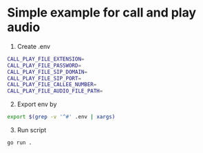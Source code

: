 # Simple example for call and play audio

1. Create .env
```sh
CALL_PLAY_FILE_EXTENSION=
CALL_PLAY_FILE_PASSWORD=
CALL_PLAY_FILE_SIP_DOMAIN=
CALL_PLAY_FILE_SIP_PORT=
CALL_PLAY_FILE_CALLEE_NUMBER=
CALL_PLAY_FILE_AUDIO_FILE_PATH=
```

2. Export env by
```sh
export $(grep -v '^#' .env | xargs)
```

3. Run script
```sh
go run .
```

